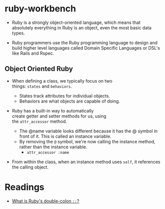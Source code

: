 # ruby-workbench

- Ruby is a strongly object-oriented language, which means that absolutely everything in Ruby is an object, even the most basic data types.

- Ruby programmers use the Ruby programming language to design and build higher level languages called Domain Specific Languages or DSL's like Rails and Rspec.

## Object Oriented Ruby

- When defining a class, we typically focus on two things: `states` and `behaviors`.

  - States track attributes for individual objects.
  - Behaviors are what objects are capable of doing.

- Ruby has a built-in way to automatically create getter and setter methods for us, using the `attr_accessor` method.

  - The @name variable looks different because it has the @ symbol in front of it. This is called an instance variable.
  - By removing the `@` symbol, we're now calling the instance method, rather than the instance variable.
    - `attr_accessor :name`

- From within the class, when an instance method uses `self`, it references the calling object.

# Readings

- [What is Ruby's double-colon `::`?](https://stackoverflow.com/questions/3009477/what-is-rubys-double-colon)

